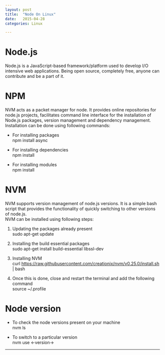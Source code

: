 ```yaml
---
layout: post
title:  "Node On Linux"
date:   2015-04-28
categories: Linux

---
```


Node.js
=======
Node.js is a JavaScript-based framework/platform used to develop I/O intensive web applications. Being open source, completely free, anyone can contribute and be a part of it.

NPM
====
NVM acts as a packet manager for node. It provides online repositories for node.js projects, facilitates command line interface for the installation of Node.js packages, version management and dependency management.<br>
Installation can be done using following commands:

* For installing packages <br>
  npm install async 

* For installing dependencies <br>
  npm install

* For installing modules <br>
  npm install <module name>

NVM
====
NVM supports version management of node.js versions. It is a simple bash script that provides the functionality of quickly switching to other versions of node.js.<br>
NVM can be installed using following steps:


1. Updating the packages already present<br>
   sudo apt-get update  


2. Installing the build essential packages <br>
   sudo apt-get install build-essential libssl-dev


3. Installing NVM <br>
   curl https://raw.githubusercontent.com/creationix/nvm/v0.25.0/install.sh | bash

4. Once this is done, close and restart the terminal and add the following command<br>
   source ~/.profile

Node version
=============
* To check the node versions present on your machine <br>
  nvm ls

* To switch to a particular version <br>
  nvm use <-version->


_______________________________________________________________________________________________________________________________________________________
